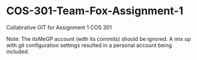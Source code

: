 # COS-301-Team-Fox-Assignment-1
Collabrative GIT for Assignment 1 COS 301 

Note: The itsMeGP account (with its commits) should be ignored. A mix up with git configuration settings resulted in a personal account being included.
